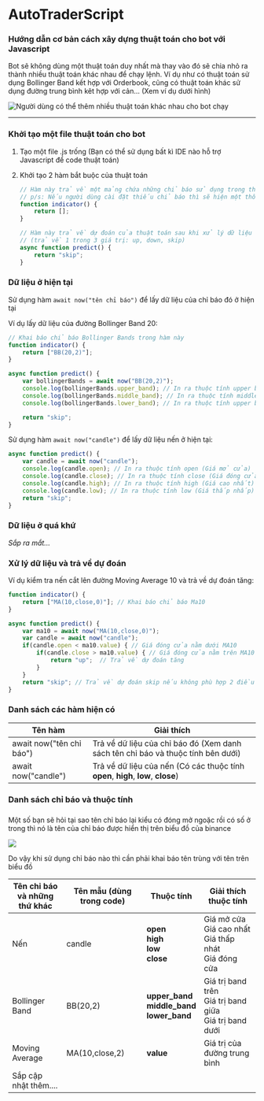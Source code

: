 # AutoTraderScript

### **Hướng dẫn cơ bản cách xây dựng thuật toán cho bot với Javascript** 



Bot sẽ không dùng một thuật toán duy nhất mà thay vào đó sẽ chia nhỏ ra thành nhiều thuật toán khác nhau để chạy lệnh. Ví dụ như có thuật toán sử dụng Bollinger Band kết hợp với Orderbook, cũng có thuật toán khác sử dụng đường trung bình kêt hợp với cản... (Xem ví dụ dưới hình)

<img src="https://i.imgur.com/P07w2U9.png" alt="Người dùng có thể thêm nhiều thuật toán khác nhau cho bot chạy"  />

------

### **Khởi tạo một file thuật toán cho bot**

1. Tạo một file .js trống (Bạn có thể sử dụng bất kì IDE nào hỗ trợ Javascript để code thuật toán)

2. Khởi tạo 2 hàm bắt buộc của thuật toán

   ```javascript
   // Hàm này trả về một mảng chứa những chỉ báo sử dụng trong thuật toán
   // p/s: Nếu người dùng cài đặt thiếu chỉ báo thì sẽ hiện một thông báo khi khởi động bot 
   function indicator() {
       return [];
   }
   
   // Hàm này trả về dự đoán của thuật toán sau khi xử lý dữ liệu 
   // (trả về 1 trong 3 giá trị: up, down, skip)
   async function predict() {
       return "skip";
   }
   ```

### **Dữ liệu ở hiện tại**

Sử dụng hàm `await now("tên chỉ báo")` để lấy dữ liệu của chỉ báo đó ở hiện tại

Ví dụ lấy dữ liệu của đường Bollinger Band 20: 

```javascript
// Khai báo chỉ báo Bollinger Bands trong hàm này
function indicator() {
    return ["BB(20,2)"];
}

async function predict() {
    var bollingerBands = await now("BB(20,2)");
    console.log(bollingerBands.upper_band); // In ra thuộc tính upper band (Giá trị band trên)
    console.log(bollingerBands.middle_band); // In ra thuộc tính middle band (Giá trị band giữa)
    console.log(bollingerBands.lower_band); // In ra thuộc tính upper band (Giá trị band dưới)

    return "skip";
}
```

Sử dụng hàm `await now("candle")` để lấy dữ liệu nến ở hiện tại: 

```javascript
async function predict() {
    var candle = await now("candle");
    console.log(candle.open); // In ra thuộc tính open (Giá mở cửa)
    console.log(candle.close); // In ra thuộc tính close (Giá đóng cửa)
    console.log(candle.high); // In ra thuộc tính high (Giá cao nhất)
    console.log(candle.low); // In ra thuộc tính low (Giá thấp nhấp)
    return "skip";
}
```

[Xem danh sách chỉ báo và  thuộc tính tại đây]: #indicator_list	"Xem danh sách chỉ báo và  thuộc tính tại đây"



### **Dữ liệu ở quá khứ**

*Sắp ra mắt...*

### Xử lý dữ liệu và trả về dự đoán

Ví dụ kiểm tra nến cắt lên đường Moving Average 10 và trả về dự đoán tăng:

```javascript
function indicator() {
    return ["MA(10,close,0)"]; // Khai báo chỉ báo Ma10
}

async function predict() {
    var ma10 = await now("MA(10,close,0)");
    var candle = await now("candle");
    if(candle.open < ma10.value) { // Giá đóng cửa nằm dưới MA10
        if(candle.close > ma10.value) { // Giá đóng cửa nằm trên MA10
            return "up";  // Trả về dự đoán tăng
        }
    }
    return "skip"; // Trả về dự đoán skip nếu không phù hợp 2 điều kiện trên
}
```

### Danh sách các hàm hiện có

| Tên hàm                  | Giải thích                                                   |
| ------------------------ | ------------------------------------------------------------ |
| await now("tên chỉ báo") | Trả về dữ liệu của chỉ báo đó (Xem danh sách tên chỉ báo và thuộc tính bên dưới) |
| await now("candle")      | Trả về dữ liệu của nến (Có các thuộc tính **open**, **high**, **low**, **close**) |

### Danh sách chỉ báo và thuộc tính

### <a name="indicator_list"></a>

Một số bạn sẽ hỏi tại sao tên chỉ báo lại kiểu có đóng mở ngoặc rồi có số ở trong thì nó là tên của chỉ báo được hiển thị trên biểu đồ của binance

<img src="https://i.imgur.com/hz2KrRy.png"  />

Do vậy khi sử dụng chỉ báo nào thì cần phải khai báo tên trùng với tên trên biểu đồ

| Tên chỉ báo <br />và những thứ khác | Tên mẫu (dùng trong code) | Thuộc tính                                              | Giải thích thuộc tính                                        |
| ----------------------------------- | ------------------------- | ------------------------------------------------------- | ------------------------------------------------------------ |
| Nến                                 | candle                    | **open<br />high<br />low<br />close**                  | Giá mở cửa <br />Giá cao nhất<br />Giá thấp nhát<br />Giá đóng cửa |
| Bollinger Band                      | BB(20,2)                  | **upper_band**<br />**middle_band**<br />**lower_band** | Giá trị band trên<br />Giá trị band giữa<br />Giá trị band dưới |
| Moving Average                      | MA(10,close,2)            | **value**                                               | Giá trị của đường trung bình                                 |
| Sắp cập nhật thêm....               |                           |                                                         |                                                              |

